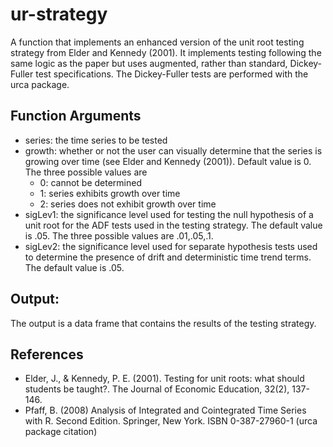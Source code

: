 # ur-strategy
A function that implements an enhanced version of the unit root testing strategy from Elder and Kennedy (2001). It implements testing following the same logic as the paper but uses augmented, rather than standard, Dickey-Fuller test specifications. The Dickey-Fuller tests are performed with the urca package. 

## Function Arguments
- series: the time series to be tested
- growth: whether or not the user can visually determine that the series is growing over time (see Elder and Kennedy (2001)). Default value is 0. The three possible values are
  - 0: cannot be determined
  - 1: series exhibits growth over time
  - 2: series does not exhibit growth over time
- sigLev1: the significance level used for testing the null hypothesis of a unit root for the ADF tests used in the testing strategy. The default value is .05. The three possible values are .01,.05,.1.
- sigLev2: the significance level used for separate hypothesis tests used to determine the presence of drift and deterministic time trend terms. The default value is .05.

## Output: 
  The output is a data frame that contains the results of the testing strategy.

## References
- Elder, J., & Kennedy, P. E. (2001). Testing for unit roots: what should students be taught?. The Journal of Economic Education, 32(2), 137-146.
- Pfaff, B. (2008) Analysis of Integrated and Cointegrated Time Series with R. Second Edition. Springer, New York. ISBN 0-387-27960-1 (urca package citation)
